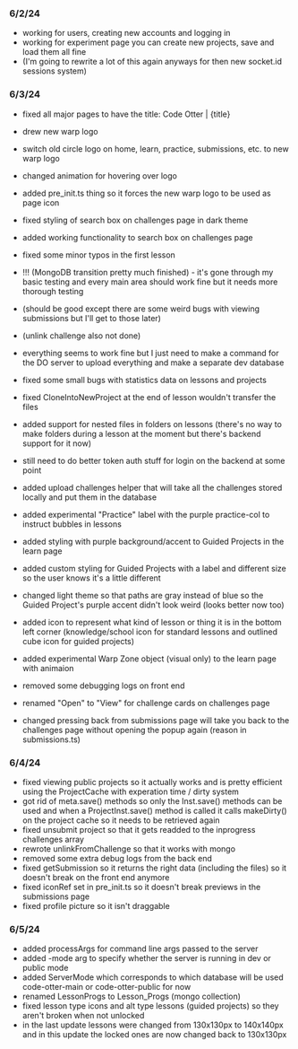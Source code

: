 ### 6/2/24
- working for users, creating new accounts and logging in
- working for experiment page you can create new projects, save and load them all fine
- (I'm going to rewrite a lot of this again anyways for then new socket.id sessions system)

### 6/3/24
- fixed all major pages to have the title: Code Otter | {title}
- drew new warp logo
- switch old circle logo on home, learn, practice, submissions, etc. to new warp logo
- changed animation for hovering over logo
- added pre_init.ts thing so it forces the new warp logo to be used as page icon
- fixed styling of search box on challenges page in dark theme
- added working functionality to search box on challenges page
- fixed some minor typos in the first lesson

- !!! (MongoDB transition pretty much finished) - it's gone through my basic testing and every main area should work fine but it needs more thorough testing
- (should be good except there are some weird bugs with viewing submissions but I'll get to those later)
- (unlink challenge also not done)
- everything seems to work fine but I just need to make a command for the DO server to upload everything and make a separate dev database
- fixed some small bugs with statistics data on lessons and projects
- fixed CloneIntoNewProject at the end of lesson wouldn't transfer the files
- added support for nested files in folders on lessons (there's no way to make folders during a lesson at the moment but there's backend support for it now)
- still need to do better token auth stuff for login on the backend at some point
- added upload challenges helper that will take all the challenges stored locally and put them in the database

- added experimental "Practice" label with the purple practice-col to instruct bubbles in lessons
- added styling with purple background/accent to Guided Projects in the learn page
- added custom styling for Guided Projects with a label and different size so the user knows it's a little different
- changed light theme so that paths are gray instead of blue so the Guided Project's purple accent didn't look weird (looks better now too)
- added icon to represent what kind of lesson or thing it is in the bottom left corner (knowledge/school icon for standard lessons and outlined cube icon for guided projects)
- added experimental Warp Zone object (visual only) to the learn page with animaion
- removed some debugging logs on front end
- renamed "Open" to "View" for challenge cards on challenges page
- changed pressing back from submissions page will take you back to the challenges page without opening the popup again (reason in submissions.ts)

### 6/4/24
- fixed viewing public projects so it actually works and is pretty efficient using the ProjectCache with experation time / dirty system
- got rid of meta.save() methods so only the Inst.save() methods can be used and when a ProjectInst.save() method is called it calls makeDirty() on the project cache so it needs to be retrieved again
- fixed unsubmit project so that it gets readded to the inprogress challenges array
- rewrote unlinkFromChallenge so that it works with mongo
- removed some extra debug logs from the back end
- fixed getSubmission so it returns the right data (including the files) so it doesn't break on the front end anymore
- fixed iconRef set in pre_init.ts so it doesn't break previews in the submissions page
- fixed profile picture so it isn't draggable

### 6/5/24
- added processArgs for command line args passed to the server
- added -mode arg to specify whether the server is running in dev or public mode
- added ServerMode which corresponds to which database will be used code-otter-main or code-otter-public for now
- renamed LessonProgs to Lesson_Progs (mongo collection)
- fixed lesson type icons and alt type lessons (guided projects) so they aren't broken when not unlocked
- in the last update lessons were changed from 130x130px to 140x140px and in this update the locked ones are now changed back to 130x130px